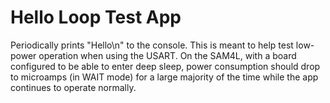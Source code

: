 # Hello Loop Test App

Periodically prints "Hello\n" to the console. This is meant to help test
low-power operation when using the USART. On the SAM4L, with a board configured
to be able to enter deep sleep, power consumption should drop to microamps (in
WAIT mode) for a large majority of the time while the app continues to operate
normally.

